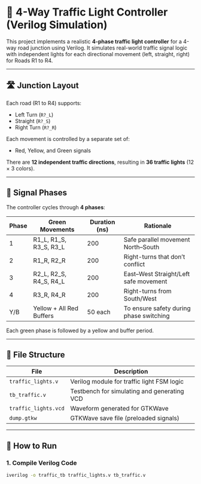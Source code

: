 # 🚦 4-Way Traffic Light Controller (Verilog Simulation)

This project implements a realistic **4-phase traffic light controller** for a 4-way road junction using Verilog. It simulates real-world traffic signal logic with independent lights for each directional movement (left, straight, right) for Roads R1 to R4.

---

## 🛣️ Junction Layout

Each road (R1 to R4) supports:
- Left Turn (`R?_L`)
- Straight (`R?_S`)
- Right Turn (`R?_R`)

Each movement is controlled by a separate set of:
- Red, Yellow, and Green signals

There are **12 independent traffic directions**, resulting in **36 traffic lights** (12 × 3 colors).

---

## 🔄 Signal Phases

The controller cycles through **4 phases**:

| Phase | Green Movements                      | Duration (ns) | Rationale                               |
|-------|--------------------------------------|---------------|------------------------------------------|
| 1     | R1_L, R1_S, R3_S, R3_L               | 200           | Safe parallel movement North–South       |
| 2     | R1_R, R2_R                           | 200           | Right-turns that don’t conflict          |
| 3     | R2_L, R2_S, R4_S, R4_L               | 200           | East–West Straight/Left safe movement    |
| 4     | R3_R, R4_R                           | 200           | Right-turns from South/West              |
| Y/B   | Yellow + All Red Buffers             | 50 each       | To ensure safety during phase switching  |

Each green phase is followed by a yellow and buffer period.

---

## 📁 File Structure

| File              | Description                                     |
|-------------------|-------------------------------------------------|
| `traffic_lights.v` | Verilog module for traffic light FSM logic     |
| `tb_traffic.v`     | Testbench for simulating and generating VCD    |
| `traffic_lights.vcd` | Waveform generated for GTKWave                |
| `dump.gtkw`        | GTKWave save file (preloaded signals)          |

---

## 🧪 How to Run

### 1. Compile Verilog Code

```bash
iverilog -o traffic_tb traffic_lights.v tb_traffic.v
